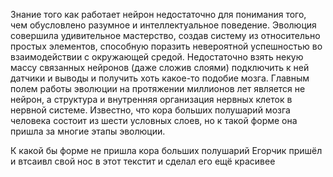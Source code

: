 Знание того как работает нейрон недостаточно для понимания того, чем обусловлено разумное 
и интеллектуальное поведение. Эволюция совершила удивительное мастерство, создав систему 
из относительно простых элементов, способную поразить невероятной успешностью во взаимодействии 
с окружающей средой. Недостаточно взять некую массу связанных нейронов (даже сложив слоями) 
подключить к ней датчики и выводы и получить хоть какое-то подобие мозга. Главным полем работы 
эволюции на протяжении миллионов лет является не нейрон, а структура и внутренняя организация 
нервных клеток в нервной системе.
Известно, что кора больших полушарий мозга человека состоит из шести условных слоев, 
но к такой форме она пришла за многие этапы эволюции.

К какой бы форме не пришла кора больших полушарий Егорчик пришёл и втсаивл свой нос в этот текстит и сделал его ещё красивее
